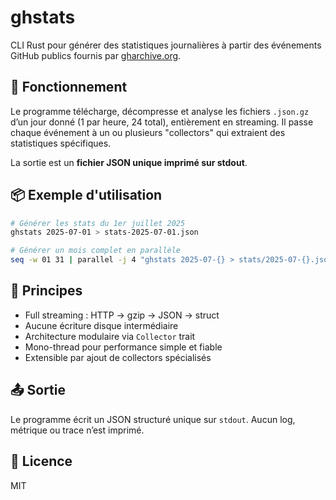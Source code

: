 # ghstats

CLI Rust pour générer des statistiques journalières à partir des événements GitHub publics fournis par [gharchive.org](https://www.gharchive.org).

## 🔧 Fonctionnement

Le programme télécharge, décompresse et analyse les fichiers `.json.gz` d’un jour donné (1 par heure, 24 total), entièrement en streaming. Il passe chaque événement à un ou plusieurs "collectors" qui extraient des statistiques spécifiques.

La sortie est un **fichier JSON unique imprimé sur stdout**.

## 📦 Exemple d'utilisation

```bash
# Générer les stats du 1er juillet 2025
ghstats 2025-07-01 > stats-2025-07-01.json

# Générer un mois complet en parallèle
seq -w 01 31 | parallel -j 4 "ghstats 2025-07-{} > stats/2025-07-{}.json"
````

## 🎯 Principes

* Full streaming : HTTP → gzip → JSON → struct
* Aucune écriture disque intermédiaire
* Architecture modulaire via `Collector` trait
* Mono-thread pour performance simple et fiable
* Extensible par ajout de collectors spécialisés

## 📤 Sortie

Le programme écrit un JSON structuré unique sur `stdout`. Aucun log, métrique ou trace n’est imprimé.

## 📄 Licence

MIT
